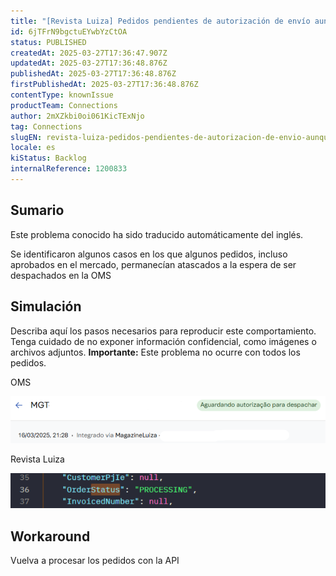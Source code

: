 ```yaml
---
title: "[Revista Luiza] Pedidos pendientes de autorización de envío aunque estén aprobados por Marketplace"
id: 6jTFrN9bgctuEYwbYzCtOA
status: PUBLISHED
createdAt: 2025-03-27T17:36:47.907Z
updatedAt: 2025-03-27T17:36:48.876Z
publishedAt: 2025-03-27T17:36:48.876Z
firstPublishedAt: 2025-03-27T17:36:48.876Z
contentType: knownIssue
productTeam: Connections
author: 2mXZkbi0oi061KicTExNjo
tag: Connections
slugEN: revista-luiza-pedidos-pendientes-de-autorizacion-de-envio-aunque-esten-aprobados-por-marketplace
locale: es
kiStatus: Backlog
internalReference: 1200833
---
```


## Sumario

<div class="alert alert-info">
  <p>Este problema conocido ha sido traducido automáticamente del inglés.</p>
</div>


Se identificaron algunos casos en los que algunos pedidos, incluso aprobados en el mercado, permanecían atascados a la espera de ser despachados en la OMS


##

## Simulación


Describa aquí los pasos necesarios para reproducir este comportamiento. Tenga cuidado de no exponer información confidencial, como imágenes o archivos adjuntos.
**Importante:** Este problema no ocurre con todos los pedidos.

OMS

 ![](https://raw.githubusercontent.com/vtexdocs/help-center-content/refs/heads/main/docs/es/known-issues/Connections/revista-luiza-pedidos-pendientes-de-autorizacion-de-envio-aunque-esten-aprobados-por-marketplace_1.png)


Revista Luiza

 ![](https://raw.githubusercontent.com/vtexdocs/help-center-content/refs/heads/main/docs/es/known-issues/Connections/revista-luiza-pedidos-pendientes-de-autorizacion-de-envio-aunque-esten-aprobados-por-marketplace_2.png)




##

## Workaround


Vuelva a procesar los pedidos con la API




